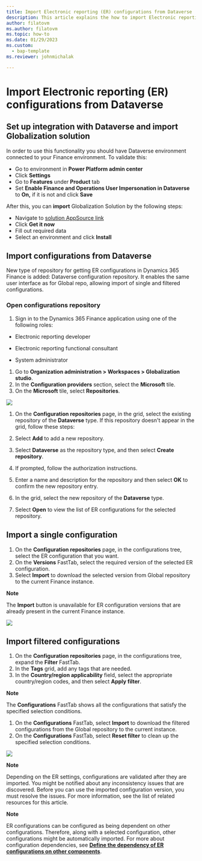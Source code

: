 ```yaml
---
title: Import Electronic reporting (ER) configurations from Dataverse
description: This article explains the how to import Electronic reporting (ER) configurations from Dataverse
author: filatovm
ms.author: filatovm
ms.topic: how-to
ms.date: 01/29/2023
ms.custom: 
  - bap-template
ms.reviewer: johnmichalak

---
```


# Import Electronic reporting (ER) configurations from Dataverse

## Set up integration with Dataverse and import Globalization solution

In order to use this functionality you should have Dataverse environment connected to your Finance environment. To validate this:

- Go to environment in
**Power Platform admin center**
- Click **Settings**
- Go to **Features** under **Product** tab
- Set **Enable Finance and Operations User Impersonation in Dataverse** to **On,** if it is not and click **Save**

After this, you can **import** Globalization Solution by the following steps:

- Navigate to [solution AppSource link](https://appsource.microsoft.com/en-us/product/dynamics-crm/mscrm.d365-globalizationartifacts-preview?flightCodes=a0bc3ba0711a4558bf3a2932a66dc11d)
- Click **Get it now**
- Fill out required data
- Select an environment and click **Install**

## Import configurations from Dataverse

New type of repository for getting ER configurations in Dynamics 365 Finance is added: Dataverse configuration repository. It enables the same user interface as for Global repo, allowing import of single and filtered configurations.

### Open configurations repository

1. Sign in to the Dynamics 365 Finance application using one of the following roles:

- Electronic reporting developer

- Electronic reporting functional consultant

- System administrator

1. Go to  **Organization administration \> Workspaces \> Globalization studio**.
2. In the  **Configuration providers**  section, select the  **Microsoft**  tile.
3. On the  **Microsoft**  tile, select  **Repositories**.

![](RackMultipart20240123-1-dgti40_html_80bd147c81bdcb31.png)

1. On the  **Configuration repositories**  page, in the grid, select the existing repository of the  **Dataverse**  type. If this repository doesn't appear in the grid, follow these steps:

  1. Select  **Add**  to add a new repository.

  1. Select  **Dataverse**  as the repository type, and then select  **Create repository**.

  1. If prompted, follow the authorization instructions.

  1. Enter a name and description for the repository and then select  **OK**  to confirm the new repository entry.

  1. In the grid, select the new repository of the **Dataverse**  type.

1. Select  **Open**  to view the list of ER configurations for the selected repository.

## Import a single configuration

1. On the  **Configuration repositories**  page, in the configurations tree, select the ER configuration that you want.
2. On the  **Versions**  FastTab, select the required version of the selected ER configuration.
3. Select  **Import**  to download the selected version from Global repository to the current Finance instance.

  **Note**

The  **Import**  button is unavailable for ER configuration versions that are already present in the current Finance instance.

![](RackMultipart20240123-1-dgti40_html_2f671c9bd0c70326.png)

## Import filtered configurations

1. On the  **Configuration repositories**  page, in the configurations tree, expand the  **Filter**  FastTab.
2. In the  **Tags**  grid, add any tags that are needed.
3. In the  **Country/region applicability**  field, select the appropriate country/region codes, and then select  **Apply filter**.

  **Note**

The  **Configurations**  FastTab shows all the configurations that satisfy the specified selection conditions.

1. On the  **Configurations**  FastTab, select  **Import**  to download the filtered configurations from the Global repository to the current instance.
2. On the  **Configurations**  FastTab, select  **Reset filter**  to clean up the specified selection conditions.

![](RackMultipart20240123-1-dgti40_html_e5be4d55e7255349.png)

  **Note**

Depending on the ER settings, configurations are validated after they are imported. You might be notified about any inconsistency issues that are discovered. Before you can use the imported configuration version, you must resolve the issues. For more information, see the list of related resources for this article.

  **Note**

ER configurations can be configured as being dependent on other configurations. Therefore, along with a selected configuration, other configurations might be automatically imported. For more about configuration dependencies, see [**Define the dependency of ER configurations on other components**](https://learn.microsoft.com/en-us/dynamics365/fin-ops-core/dev-itpro/analytics/tasks/er-define-dependency-er-configurations-from-other-components-july-2017).
